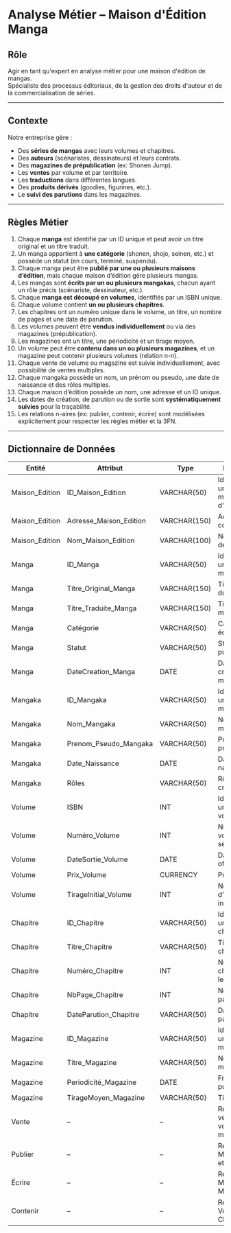 # Analyse Métier – Maison d'Édition Manga

## Rôle
Agir en tant qu'expert en analyse métier pour une maison d'édition de mangas.  
Spécialiste des processus éditoriaux, de la gestion des droits d'auteur et de la commercialisation de séries.

---

## Contexte
Notre entreprise gère :  

- Des **séries de mangas** avec leurs volumes et chapitres.  
- Des **auteurs** (scénaristes, dessinateurs) et leurs contrats.  
- Des **magazines de prépublication** (ex: Shonen Jump).  
- Les **ventes** par volume et par territoire.  
- Les **traductions** dans différentes langues.  
- Des **produits dérivés** (goodies, figurines, etc.).  
- Le **suivi des parutions** dans les magazines.

---

## Règles Métier
1. Chaque **manga** est identifié par un ID unique et peut avoir un titre original et un titre traduit.  
2. Un manga appartient à **une catégorie** (shonen, shojo, seinen, etc.) et possède un statut (en cours, terminé, suspendu).  
3. Chaque manga peut être **publié par une ou plusieurs maisons d’édition**, mais chaque maison d’édition gère plusieurs mangas.  
4. Les mangas sont **écrits par un ou plusieurs mangakas**, chacun ayant un rôle précis (scénariste, dessinateur, etc.).  
5. Chaque **manga est découpé en volumes**, identifiés par un ISBN unique.  
6. Chaque volume contient **un ou plusieurs chapitres**.  
7. Les chapitres ont un numéro unique dans le volume, un titre, un nombre de pages et une date de parution.  
8. Les volumes peuvent être **vendus individuellement** ou via des magazines (prépublication).  
9. Les magazines ont un titre, une périodicité et un tirage moyen.  
10. Un volume peut être **contenu dans un ou plusieurs magazines**, et un magazine peut contenir plusieurs volumes (relation n-n).  
11. Chaque vente de volume ou magazine est suivie individuellement, avec possibilité de ventes multiples.  
12. Chaque mangaka possède un nom, un prénom ou pseudo, une date de naissance et des rôles multiples.  
13. Chaque maison d’édition possède un nom, une adresse et un ID unique.  
14. Les dates de création, de parution ou de sortie sont **systématiquement suivies** pour la traçabilité.  
15. Les relations n-aires (ex: publier, contenir, écrire) sont modélisées explicitement pour respecter les règles métier et la 3FN.

---

## Dictionnaire de Données

| Entité         | Attribut               | Type        | Description                                | Contraintes                     |
| -------------- | -------------------- | ----------- | ------------------------------------------ | ------------------------------- |
| Maison_Edition | ID_Maison_Edition      | VARCHAR(50) | Identifiant unique de la maison d’édition | PK                              |
| Maison_Edition | Adresse_Maison_Edition | VARCHAR(150)| Adresse complète                           | Non null                        |
| Maison_Edition | Nom_Maison_Edition     | VARCHAR(100)| Nom officiel de l’éditeur                  | Non null                        |
| Manga          | ID_Manga               | VARCHAR(50) | Identifiant unique du manga                | PK                              |
| Manga          | Titre_Original_Manga   | VARCHAR(150)| Titre original du manga                    | Non null                        |
| Manga          | Titre_Traduite_Manga   | VARCHAR(150)| Titre traduit du manga                     | Null autorisé                   |
| Manga          | Catégorie              | VARCHAR(50) | Catégorie éditoriale                       | Non null                        |
| Manga          | Statut                 | VARCHAR(50) | Statut de publication                      | Non null                        |
| Manga          | DateCreation_Manga     | DATE        | Date de création du manga                  | Non null                        |
| Mangaka        | ID_Mangaka             | VARCHAR(50) | Identifiant unique du mangaka              | PK                              |
| Mangaka        | Nom_Mangaka            | VARCHAR(50) | Nom du mangaka                             | Non null                        |
| Mangaka        | Prenom_Pseudo_Mangaka  | VARCHAR(50) | Prénom ou pseudo                           | Non null                        |
| Mangaka        | Date_Naissance         | DATE        | Date de naissance                          | Null autorisé                   |
| Mangaka        | Rôles                  | VARCHAR(50) | Rôle(s) dans la création                   | Non null                        |
| Volume         | ISBN                   | INT         | Identifiant unique du volume               | PK                              |
| Volume         | Numéro_Volume          | INT         | Numéro du volume dans la série             | Non null                        |
| Volume         | DateSortie_Volume      | DATE        | Date de sortie officielle                  | Non null                        |
| Volume         | Prix_Volume            | CURRENCY    | Prix conseillé                             | Non null                        |
| Volume         | TirageInitial_Volume   | INT         | Nombre d’exemplaires initial               | Non null                        |
| Chapitre       | ID_Chapitre            | VARCHAR(50) | Identifiant unique du chapitre             | PK                              |
| Chapitre       | Titre_Chapitre         | VARCHAR(50) | Titre du chapitre                          | Non null                        |
| Chapitre       | Numéro_Chapitre        | INT         | Numéro du chapitre dans le volume          | Non null                        |
| Chapitre       | NbPage_Chapitre        | INT         | Nombre de pages                            | Non null                        |
| Chapitre       | DateParution_Chapitre  | VARCHAR(50) | Date de parution                           | Non null                        |
| Magazine       | ID_Magazine            | VARCHAR(50) | Identifiant unique du magazine             | PK                              |
| Magazine       | Titre_Magazine         | VARCHAR(50) | Nom du magazine                            | Non null                        |
| Magazine       | Periodicité_Magazine   | DATE        | Fréquence de publication                   | Non null                        |
| Magazine       | TirageMoyen_Magazine   | VARCHAR(50) | Tirage moyen                               | Null autorisé                   |
| Vente          | –                      | –           | Relation de vente des volumes ou magazines | Multi-enregistrements autorisés |
| Publier        | –                      | –           | Relation entre Maison_Edition et Manga     | N-n obligatoire                 |
| Écrire         | –                      | –           | Relation entre Manga et Mangaka            | N-n obligatoire                 |
| Contenir       | –                      | –           | Relation entre Volume et Chapitre          | 1-n obligatoire                 |
